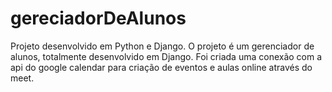 # gereciadorDeAlunos

Projeto desenvolvido em Python e Django.
O projeto é um gerenciador de alunos, totalmente desenvolvido em Django. Foi criada uma conexão com a api do google calendar para criação de eventos e aulas online através
do meet.
